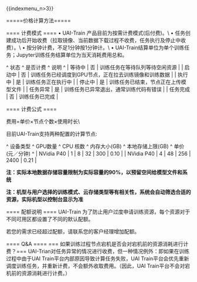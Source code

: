 {{indexmenu_n>3}}

=====价格计算方法=====

==== 计费模式 ====
• UAI-Train 产品目前为按需计费模式(后付费)。\\
• 任务创建成功后开始收费（拉取镜像、当前数据下载过程不收费，任务执行及停止中收费）。\\
• 按分钟计费，不足1分钟按1分钟计。\\
• UAI-Train结算单位为单个训练任务；Jupyter训练任务结算单位为当天消耗费用总和。


^  状态  ^ 是否计费  ^ 说明  ^
| 等待中 | 否 | 训练任务在等待队列等待空闲资源 |
| 启动中 | 否 | 训练任务已经调度到GPU节点，正在拉去训练镜像和训练数据 |
| 执行中 | 是 | 训练任务正在执行中 |
| 停止中 | 是 | 训练任务已结束，节点正在上传模型文件 |
| 任务异常 | 是 | 训练任务已异常退出，通常训练代码有错误 |
| 任务完成 | 否 | 训练任务已完成 |

==== 计费公式 ====

费用=单价×节点个数×使用时长\\

目前UAI-Train支持两种配置的计算节点:

^ 设备类型        ^ GPU数量  ^ CPU 核数  ^ 内存大小(GB)  ^ 本地存储上限(GB)  ^ 单价(元／分钟)  ^
| NVidia P40  | 1      | 8       | 32        | 300         | 0.10      |
| NVidia P40  | 4      | 48      | 256       | 2400        | 0.21      |

**注：实际本地数据存储容量限制为实际容量的90%，以预留空间给模型文件和系统**

**注：机型与用户选择的训练模式、云存储类型等有相关性，系统会自动筛选合适的资源，实际机型以控制台显示为准**

==== 配额说明 ====
UAI-Train 为了防止用户过度申请训练资源，每个资源对于不同可用区都设置了不同的默认配额。

若您的需求已经超过配额，请联系您的客户经理增加配额。

==== Q&A ====
=== 如果训练过程节点宕机是否会对宕机前的资源消耗进行计费？===
UAI-Trian对任务异常的情况进行收费，但一种情况例外：即如果在训练过程中由于UAI Train平台内部原因导致计算任务失败，UAI Train平台会优先重新调度训练任务，并重新计费，不会额外收取费用。（因此，UAI Train平台不会对宕机前的资源消耗进行计费。）